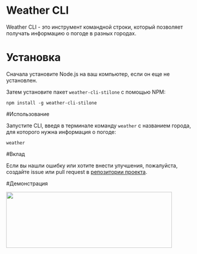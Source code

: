 # Weather CLI

Weather CLI - это инструмент командной строки, который позволяет получать информацию о погоде в разных городах.

# Установка

Сначала установите Node.js на ваш компьютер, если он еще не установлен.

Затем установите пакет `weather-cli-stilone` с помощью NPM:

```npm install -g weather-cli-stilone```

#Использование

Запустите CLI, введя в терминале команду `weather` с названием города, для которого нужна информация о погоде:

```weather```

#Вклад

Если вы нашли ошибку или хотите внести улучшения, пожалуйста, создайте issue или pull request в [репозитории проекта](https://github.com/Stilone/weather-cli).

#Демонстрация

<img align="center" height="150" width="445" alt="" src="https://raw.githubusercontent.com/Stilone/weather-cli/master/img/weather.jpg" />

